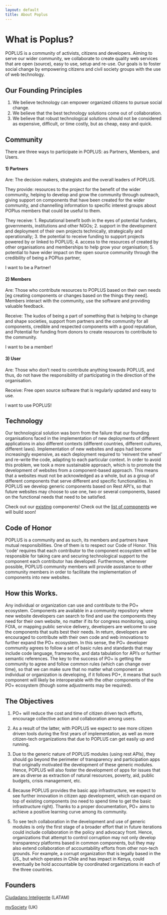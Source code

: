 ```yaml
---
layout: default
title: About Poplus
---
```


# What is Poplus?

POPLUS is a community of activists, citizens and developers. Aiming to serve our wider community, we collaborate to create quality web services that are open (source), easy to use, setup and re-use. Our goals is to foster social change by empowering citizens and civil society groups with the use of web technology.

## Our Founding Principles

1. We believe technology can empower organized citizens to pursue social change.
2. We believe that the best technology solutions come out of collaboration.
3. We believe that robust technological solutions should not be considered as expensive, difficult, or time costly, but as cheap, easy and quick.

## Community

There are three ways to participate in POPLUS: as Partners, Members, and Users.


#### 1) Partners

Are: The decision makers, strategists and the overall leaders of POPLUS.

They provide: resources to the project for the benefit of the wider community, helping to develop and grow the community through outreach, giving support on components that have been created for the wider community, and channelling information to specific interest groups about POPlus members that could be useful to them.

They receive: 1. Reputational benefit both in the eyes of potential funders, governments, institutions and other NGOs; 2. support in the development and deployment of their own projects technically, strategically and operationally; 3. the potential to receive funding to support projects powered by or linked to POPLUS; 4. access to the resources of created by other organisations and memberships to help grow your organisation; 5. potential to have wider impact on the open source community through the credibility of being a POPlus partner,

I want to be a Partner!


#### 2) Members 

Are: Those who contribute resources to POPLUS based on their own needs [eg creating components or changes based on the things they need]. Members interact with the community, use the software and providing valuable feedback. 

Receive: The kudos of being a part of something that is helping to change and shape societies, support from partners and the community for all components, credible and respected components with a good reputation, and Potential for funding from donors to create resources to contribute to the community.

I want to be a member!


####  3) User 

Are: Those who don’t need to contribute anything towards POPLUS, and thus, do not have the responsibility of participating in the direction of the organisation.

Receive: Free open source software that is regularly updated and easy to use.

I want to use POPLUS!


## Technology


Our technological solution was born from the failure that our founding organisations faced in the implementation of new deployments of different applications in also different contexts (different countries, different cultures, different laws). Implementation of new websites and apps had become increasingly expensive, as each deployment required to 'reinvent the wheel' and re-write the code, adapting to each particular context. In order to avoid this problem, we took a more sustainable approach, which is to promote the development of websites from a component-based approach. This means that a websites must not be acknowledged as a whole, but as a group of different components that serve different and specific functionalities. In POPLUS we develop generic components based on Rest API's, so that future websites may choose to use one, two or several components, based on the functional needs that need to be satisfied.

Check out our [existing][catalogue] components!
Check out the [list of components][developmentboard] we will build soon!


## Code of Honor


POPLUS is a community and as such, its members and partners have mutual responsibilities. One of them is to respect our Code of Honor. This 'code' requires that each contributor to the component ecosystem will be responsible for taking care and securing technological support to the component each contributor has developed. Furthermore, whenever possible, POPLUS community members will provide assistance to other community members in order to facilitate the implementation of components into new websites.



## How this Works.


Any individual or organization can use and contribute to the PO+ ecosystem. Components are available in a community repository where new website developers can search to find and use the components they need for their own website, no matter if its for congress monitoring, using FOIA, or mapping public service delivery, developers are welcome to use the components that suits best their needs. In return, developers are encouraged to contribute with their own code and web innovations to further expand the PO+ ecosystem. In this sense, the PO+ developer community agrees to follow a set of basic rules and standards that may include code language, frameworks, and data tabulation for API’s or further semantic references. The key to the success of PO+ is getting the community to agree and follow common rules (which can change over time), so that we can make sure that no matter what component an individual or organization is developing, if it follows PO+, it means that such component will likely be interoperable with the other components of the PO+ ecosystem (though some adjustments may be required).


## The Objectives


1. PO+ will reduce the cost and time of citizen driven tech efforts, encourage collective action and collaboration among users.

2. As a result of the latter, with POPLUS we expect to see more citizen driven tools during the first years of implementation, as well as more citizen-tech organizations that due to POPLUS can get easily up and running. 

3. Due to the generic nature of POPLUS modules (using rest APIs), they should go beyond the perimeter of transparency and participation apps that originally motivated the development of these generic modules. Hence, POPLUS will also foster the development of apps for issues that are as diverse as extraction of natural resources, poverty, aid, public budgets, crisis management, etc.

4. Because POPLUS provides the basic app infrastructure, we expect to see further innovation in citizen app development, which can expand on top of existing components (no need to spend time to get the basic infrastructure right). Thanks to a proper documentation, PO+ aims to achieve a positive learning curve among its community. 

5. To see tech collaboration in the development and use of generic modules is only the first stage of a broader effort that in future iterations could include collaboration in the policy and advocacy front. Hence, organizations that attempt to control corruption may not only develop transparency platforms based in common components, but they may also extend collaboration of accountability efforts from other non-tech grounds. For example, a corrupt organization that is legally based in the US., but which operates in Chile and has impact in Kenya, could eventually be hold accountable by coordinated organizations in each of the three countries. 


## Founders


[Ciudadano Inteligente][ciudadanoi] (LATAM)

[mySociety][mysociety] (UK)


[catalogue]: catalogue.html
[developmentboard]: https://trello.com/b/5gGF4xrJ/poplus-development
[ciudadanoi]: http://ciudadanointeligente.org/ 
[mysociety]: http://www.mysociety.org/

